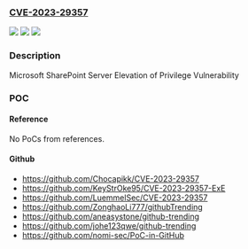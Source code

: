 ### [CVE-2023-29357](https://cve.mitre.org/cgi-bin/cvename.cgi?name=CVE-2023-29357)
![](https://img.shields.io/static/v1?label=Product&message=Microsoft%20SharePoint%20Server%202019&color=blue)
![](https://img.shields.io/static/v1?label=Version&message=16.0.0%3C%2016.0.10399.20005%20&color=brighgreen)
![](https://img.shields.io/static/v1?label=Vulnerability&message=Elevation%20of%20Privilege&color=brighgreen)

### Description

Microsoft SharePoint Server Elevation of Privilege Vulnerability

### POC

#### Reference
No PoCs from references.

#### Github
- https://github.com/Chocapikk/CVE-2023-29357
- https://github.com/KeyStrOke95/CVE-2023-29357-ExE
- https://github.com/LuemmelSec/CVE-2023-29357
- https://github.com/ZonghaoLi777/githubTrending
- https://github.com/aneasystone/github-trending
- https://github.com/johe123qwe/github-trending
- https://github.com/nomi-sec/PoC-in-GitHub

